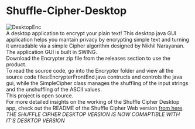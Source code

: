 # Shuffle-Cipher-Desktop
![DesktopEnc](https://user-images.githubusercontent.com/68727041/150776276-afa483bb-1e5e-48ee-b486-65d30a31371b.png)
<br>
A desktop application to encrypt your plain text!
This desktop java GUI application helps you mantain privacy by encrypting simple text and turning it unreadable via
a simple Cipher algorithm designed by Nikhil Narayanan.<br>
The application GUI is built in SWING.<br>
Download the Encrypter zip file from the releases section to use the product.<br> 
To read the source code, go into the Encrypter folder and  view all the source code files:EncrypterFrontEnd.java contructs and controls the java gui, while the SimpleCipher class manages the shuffling of the input strings and the unshuffling of the ASCII values.<br>
This project is open source.<br>
For more detailed insights on the working of the Shuffle Cipher Desktop app, check out the README of the Shuffle Cipher Web version 
[from here](https://github.com/nikhil-RGB/Shuffle-Cipher-Web/blob/main/README.md).<br>
*THE SHUFFLE CIPHER DESKTOP VERSION IS NOW COMAPTIBLE WITH IT'S DESKTOP VERSION*
